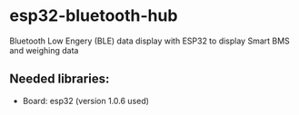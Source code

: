 # esp32-bluetooth-hub
Bluetooth Low Engery (BLE) data display with ESP32 to display Smart BMS and weighing data

## Needed libraries:
- Board: esp32 (version 1.0.6 used)

